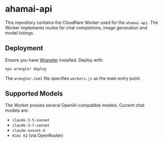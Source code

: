 # ahamai-api

This repository contains the Cloudflare Worker used for the `ahamai-api`.
The Worker implements routes for chat completions, image generation and
model listings.

## Deployment

Ensure you have [Wrangler](https://developers.cloudflare.com/workers/wrangler/)
installed. Deploy with:

```sh
npx wrangler deploy
```

The `wrangler.toml` file specifies `workers.js` as the main entry point.

## Supported Models

The Worker proxies several OpenAI-compatible models. Current chat models are:

- `claude-3-5-sonnet`
- `claude-3-7-sonnet`
- `claude-sonnet-4`
- `Kimi K2` (via OpenRouter)

